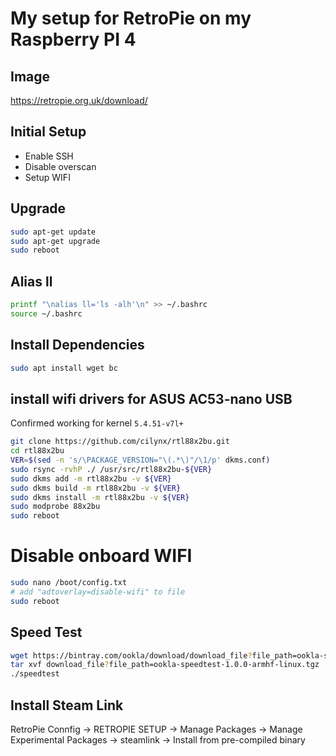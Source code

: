# My setup for RetroPie on my Raspberry PI 4

## Image

https://retropie.org.uk/download/

## Initial Setup

- Enable SSH
- Disable overscan
- Setup WIFI

## Upgrade

```bash
sudo apt-get update
sudo apt-get upgrade
sudo reboot
```

## Alias ll

```bash
printf "\nalias ll='ls -alh'\n" >> ~/.bashrc
source ~/.bashrc
```

## Install Dependencies

```bash
sudo apt install wget bc
```

## install wifi drivers for ASUS AC53-nano USB

Confirmed working for kernel `5.4.51-v7l+`

```bash
git clone https://github.com/cilynx/rtl88x2bu.git
cd rtl88x2bu
VER=$(sed -n 's/\PACKAGE_VERSION="\(.*\)"/\1/p' dkms.conf)
sudo rsync -rvhP ./ /usr/src/rtl88x2bu-${VER}
sudo dkms add -m rtl88x2bu -v ${VER}
sudo dkms build -m rtl88x2bu -v ${VER}
sudo dkms install -m rtl88x2bu -v ${VER}
sudo modprobe 88x2bu
sudo reboot
```

# Disable onboard WIFI

```bash
sudo nano /boot/config.txt
# add "adtoverlay=disable-wifi" to file
sudo reboot
```

## Speed Test

```bash
wget https://bintray.com/ookla/download/download_file?file_path=ookla-speedtest-1.0.0-armhf-linux.tgz
tar xvf download_file?file_path=ookla-speedtest-1.0.0-armhf-linux.tgz
./speedtest
```

## Install Steam Link

RetroPie Connfig -> RETROPIE SETUP -> Manage Packages -> Manage Experimental Packages -> steamlink -> Install from pre-compiled binary
